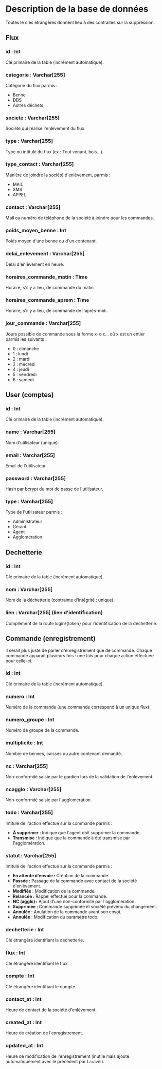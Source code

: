 # Description de la base de données

Toutes le clés étrangères donnent lieu à des contraites sur la suppression.

## Flux

### id : Int 
Clé primaire de la table (incrément automatique).

### categorie : Varchar[255]
Catégorie du flux parmis :
* Benne
* DDS
* Autres déchets

### societe : Varchar[255]
Société qui réalise l'enlèvement du flux.

### type : Varchar[255]
Type ou intitulé du flux (ex : Tout venant, bois...).

### type_contact : Varchar[255]
Manière de joindre la société d'enlèvement, parmis :
* MAIL
* SMS
* APPEL 

### contact : Varchar[255]
Mail ou numéro de téléphone de la société à joindre pour les commandes.

### poids_moyen_benne : Int
Poids moyen d'une benne ou d'un contenant.

### delai_enlevement : Varchar[255]
Délai d'enlèvement en heure.

### horaires_commande_matin : Time
Horaire, s'il y a lieu, de commande du matin.

### horaires_commande_aprem : Time
Horaire, s'il y a lieu, de commande de l'après-midi.

### jour_commande : Varchar[255]
Jours possible de commande sous la forme x-x-x... où x est un entier parmis les suivants :
- 0 : dimanche
- 1 : lundi
- 2 : mardi
- 3 : mecredi
- 4 : jeudi
- 5 : vendredi
- 6 : samedi

## User (comptes)

### id : Int 
Clé primaire de la table (incrément automatique).

### name : Varchar[255] 
Nom d'utilisateur (unique).

### email : Varchar[255]
Email de l'utilisateur.

### password : Varchar[255]
Hash par bcrypt du mot de passe de l'utilisateur.

### type : Varchar[255]
Type de l'utilisateur parmis : 
* Administrateur
* Gérant
* Agent
* Agglomération

## Dechetterie

### id : Int 
Clé primaire de la table (incrément automatique).
### nom : Varchar[255]
Nom de la déchetterie (contrainte d'intégrité : unique).

### lien : Varchar[255] (lien d'identification)
Complément de la route login/{token} pour l'identification de la déchetterie.

## Commande (enregistrement)

Il serait plus juste de parler d'enregistrement que de commande. Chaque commande apparait plusieurs fois : une fois pour chaque action effectuée pour celle-ci. 

### id : Int 
Clé primaire de la table (incrément automatique).

### numero : Int 

Numéro de la commande (une commande correspond à un unique flux).

### numero_groupe : Int 

Numéro de groupe de la commande.

### multiplicite : Int 
Nombre de bennes, caisses ou autre contenant demandé.

### nc : Varchar[255] 
Non-conformité saisie par le gardien lors de la validation de l'enlèvement.

### ncagglo : Varchar[255] 
Non-conformité saisie par l'agglomération.

### todo : Varchar[255] 
Intitulé de l'action effectué sur la commande parmis :
* **À supprimer :** Indique que l'agent doit supprimer la commande.
* **Transmise :** Indique que la commande à été transmise par l'agglomération.


### statut : Varchar[255] 
Intitulé de l'action effectué sur la commande parmis :
* **En attente d'envoie :** Création de la commande.
* **Passée :** Passage de la commande avec contact de la société d'enlèvement.
* **Modifiée :** Modification de la commande.
* **Relancée :** Rappel effectué pour la commande.
* **NC (agglo) :** Ajout d'une non-conformité par l'agglomération.
* **Supprimée :** Commande supprimée et société prévenu du changement.
* **Annulée :** Anulation de la commande avant son envoi.
* **Annulée :** Modification du paramètre todo.

### dechetterie : Int 
Clé étrangère identifiant la déchetterie.

### flux : Int 
Clé étrangère identifiant le flux.
### compte : Int 
Clé étrangère identifiant le compte.

### contact_at : Int 
Heure de contact de la société d'enlèvement.

### created_at : Int 
Heure de création de l'enregistrement.

### updated_at : Int 

Heure de modification de l'enregistrement (inutile mais ajouté automatiquement avec le précédent par Laravel).
